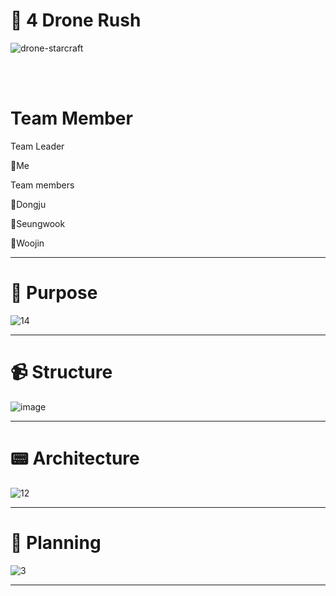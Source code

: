 # 🚀 4 Drone Rush  

![drone-starcraft](https://user-images.githubusercontent.com/37481441/213846936-0ee97675-2175-49bf-a475-fd921009406b.gif)

<br>

</br>

# Team Member 

Team Leader

🐢Me

Team members

🦎Dongju

🐍Seungwook

🐊Woojin
_____________________________________________________________________________

# 🎉 Purpose 

 ![14](https://user-images.githubusercontent.com/37481441/213847697-44844f89-7808-4577-979c-d2dfbfbbb892.PNG)

_____________________________________________________________________________


# 📹 Structure

 ![image](https://user-images.githubusercontent.com/37481441/215114564-c39eb84f-5ad1-4503-8b51-05d5c9c53214.png) 
 
 
 
 ___________________________________________________________________________


# 📟 Architecture

![12](https://user-images.githubusercontent.com/37481441/213847668-f850f552-08a0-463b-a789-a0dc66e281c0.PNG)

_____________________________________________________________________________


# 🎥 Planning 


![3](https://user-images.githubusercontent.com/37481441/213847176-a5591805-217d-4c4c-8a38-e2a911c06399.PNG)


_____________________________________________________________________________

 
